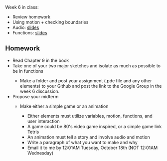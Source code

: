 Week 6 in class:
<ul>
<li>Review homework</li>
<li>Using motion + checking boundaries</li>
<li>Audio: <a href="https://docs.google.com/presentation/d/1tVI8RTaOz-yk_KJK3fokVLvlcHQgxIcItSwM6ZwswoQ/edit#slide=id.p">slides</a></li>
<li>Functions: <a href="https://docs.google.com/presentation/d/1tVI8RTaOz-yk_KJK3fokVLvlcHQgxIcItSwM6ZwswoQ/edit#slide=id.p">slides</a></li>
</ul>

<h2>Homework</h2>
<ul>
<li>Read Chapter 9 in the book</li>
<li>Take one of your two major sketches and isolate as much as possible to be in functions</li>
<ul>
<li>Make a folder and post your assignment (.pde file and any other elements) to your Github and post the link to the Google Group in the week 6 discussion. </li>
</ul>
<li>Propose your midterm</li>
<ul>
<li>Make either a simple game or an animation</li>
<ul>
<li>Either elements must utilize variables, motion, functions, and user interaction</li>
<li>A game could be 80's video game inspired, or a simple game link Tetris</li>
<li>An animation must tell a story and involve audio and motion</li>
<li>Write a paragraph of what you want to make and why</li>
<li>Email it to me by 12:01AM Tuesday, October 18th (NOT 12:01AM Wednesday)</li>
</ul>
</ul>
</ul>

